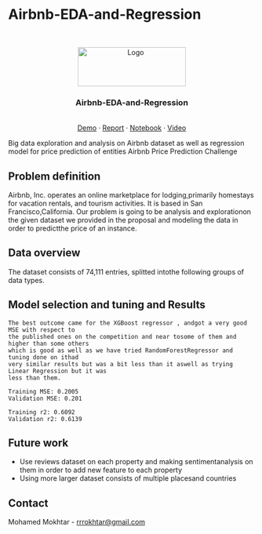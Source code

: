 # Airbnb-EDA-and-Regression
<!-- PROJECT LOGO -->
<br />
<p align="center">
  <a href="#">
    <img src="https://user-images.githubusercontent.com/39674365/121967230-4c981a80-cd70-11eb-85a3-6d8e5a9e8e95.png" alt="Logo" width="220" height="80">
  </a>

  <h3 align="center">Airbnb-EDA-and-Regression</h3>

  <p align="center">
    <br />
    <a href="https://colab.research.google.com/drive/1aWuot455_nNXtPis9huD1psBGbdUm2b0?usp=sharing">Demo</a>
    ·
    <a href="./Document.pdf">Report</a>
    ·
    <a href="./Notebook.ipynb">Notebook</a>
      ·
    <a href="https://drive.google.com/file/d/11eF32svdn-NPLaKpItYsbBp5T45stJMP/view?usp=sharing">Video</a>

  </p>
</p>
Big data exploration and analysis on Airbnb dataset as well as regression model for price prediction of entities
Airbnb Price Prediction Challenge

## Problem definition

Airbnb, Inc. operates an online marketplace for lodging,primarily homestays for vacation rentals,
and tourism activities. It is based in San Francisco,California.
Our problem is going to be analysis and explorationon the given dataset we provided in the
proposal and modeling the data in order to predictthe price of an instance.

## Data overview

The dataset consists of 74,111 entries, splitted intothe following groups of data types.


## Model selection and tuning and Results

```
The best outcome came for the XGBoost regressor , andgot a very good MSE with respect to
the published ones on the competition and near tosome of them and higher than some others
which is good as well as we have tried RandomForestRegressor and tuning done on ithad
very similar results but was a bit less than it aswell as trying Linear Regression but it was
less than them.
```
```
Training MSE: 0.2005
Validation MSE: 0.201
```
```
Training r2: 0.6092
Validation r2: 0.6139
```
## Future work

- Use reviews dataset on each property and making sentimentanalysis on them in order to add
    new feature to each property
- Using more larger dataset consists of multiple placesand countries




<!-- CONTACT -->
## Contact

Mohamed Mokhtar - rrrokhtar@gmail.com

